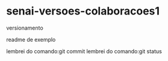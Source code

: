 # senai-versoes-colaboracoes1
versionamento

readme de exemplo

lembrei do comando:git commit
lembrei do comando:git status
